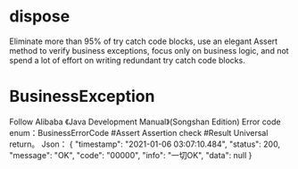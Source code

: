 # dispose
Eliminate more than 95% of try catch code blocks, use an elegant Assert method to verify business exceptions, 
focus only on business logic, and not spend a lot of effort on writing redundant try catch code blocks.
# BusinessException
Follow Alibaba 《Java Development Manual》(Songshan Edition)
Error code enum：BusinessErrorCode
#Assert
Assertion check
#Result
Universal return。
Json：
{
  "timestamp": "2021-01-06 03:07:10.484",
  "status": 200,
  "message": "OK",
  "code": "00000",
  "info": "一切OK",
  "data": null
}




